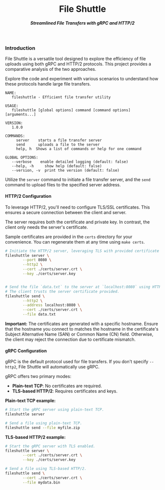 <h1 align="center">File Shuttle</h1>

<h5 align="center">Streamlined File Transfers with gRPC and HTTP/2</h5>

<br/>

### Introduction

File Shuttle is a versatile tool designed to explore the efficiency of file uploads using both gRPC and HTTP/2 protocols. This project provides a comparative analysis of the two approaches.

Explore the code and experiment with various scenarios to understand how these protocols handle large file transfers.


```
NAME:
   fileshuttle - Efficient file transfer utility

USAGE:
   fileshuttle [global options] command [command options] [arguments...]

VERSION:
   1.0.0

COMMANDS:
     server    starts a file transfer server
     send      uploads a file to the server
     help, h  Shows a list of commands or help for one command

GLOBAL OPTIONS:
   --verbose    enable detailed logging (default: false)
   --help, -h     show help (default: false)
   --version, -v  print the version (default: false)
```

Utilize the `server` command to initiate a file transfer server, and the `send` command to upload files to the specified server address.


#### HTTP/2 Configuration

To leverage HTTP/2, you'll need to configure TLS/SSL certificates. This ensures a secure connection between the client and server.

The server requires both the certificate and private key. In contrast, the client only needs the server's certificate.

Sample certificates are provided in the `certs` directory for your convenience. You can regenerate them at any time using `make certs`.

```sh
# Initiate the HTTP/2 server, leveraging TLS with provided certificate and key.
fileshuttle server \
        --port 8080 \
        --http2 \
        --cert ./certs/server.crt \
        --key ./certs/server.key


# Send the file `data.txt` to the server at `localhost:8080` using HTTP/2. 
# The client trusts the server certificate provided.
fileshuttle send \
        --http2 \
        --address localhost:8080 \
        --cert ./certs/server.crt \
        --file data.txt 
```

**Important:** The certificates are generated with a specific hostname. Ensure that the hostname you connect to matches the hostname in the certificate's Subject Alternative Name (SAN) or Common Name (CN) field. Otherwise, the client may reject the connection due to certificate mismatch.


#### gRPC Configuration

gRPC is the default protocol used for file transfers. If you don't specify `--http2`, File Shuttle will automatically use gRPC.

gRPC offers two primary modes:

- **Plain-text TCP**: No certificates are required.
- **TLS-based HTTP/2**: Requires certificates and keys.

**Plain-text TCP example:**

```sh
# Start the gRPC server using plain-text TCP.
fileshuttle server

# Send a file using plain-text TCP.
fileshuttle send --file myfile.zip 
```

**TLS-based HTTP/2 example:**

```sh
# Start the gRPC server with TLS enabled.
fileshuttle server \
        --cert ./certs/server.crt \
        --key ./certs/server.key

# Send a file using TLS-based HTTP/2.
fileshuttle send \
        --cert ./certs/server.crt \
        --file mydata.bin
```